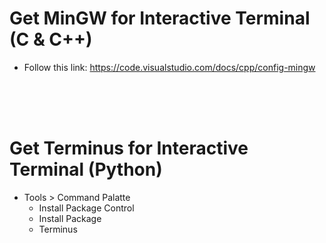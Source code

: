 # Get MinGW for Interactive Terminal (C & C++)
- Follow this link: https://code.visualstudio.com/docs/cpp/config-mingw

<br/><br/><br/>

Get Terminus for Interactive Terminal (Python)
==============================================
- Tools > Command Palatte
	- Install Package Control
	- Install Package
	- Terminus
